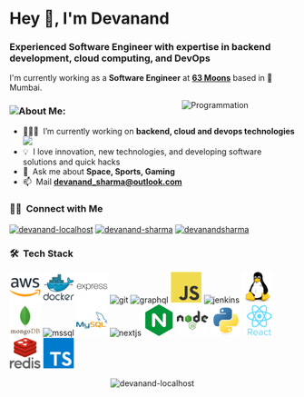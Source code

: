 <h1 align="left">Hey 👋, I'm Devanand </h1>
<h3 align="left">Experienced Software Engineer with expertise in backend development, cloud computing, and DevOps</h3>

<p>I'm currently working as a <b>Software Engineer</b> at <strong><a href="https://www.63moons.com/">63 Moons</a></strong> </strong> based in 🌁 Mumbai.</p> <img align="right" src="https://i.giphy.com/media/LmNwrBhejkK9EFP504/200w.webp" alt="Programmation" width="200" />


### <img src="https://github.com/TheDudeThatCode/TheDudeThatCode/blob/master/Assets/Developer.gif" width="45px">About Me:

- 👨🏻‍💻 &nbsp;I’m currently working on **backend, cloud and devops technologies**<img src="https://media.giphy.com/media/WUlplcMpOCEmTGBtBW/giphy.gif" width="30">
- 💡 &nbsp;I love innovation, new technologies, and developing software solutions and quick hacks
- 💬 &nbsp;Ask me about **Space, Sports, Gaming**
- 📫 &nbsp;Mail **devanand_sharma@outlook.com**


### 🤝🏻 &nbsp;Connect with Me
<p align="left">
<a href="https://linkedin.com/in/devanand-localhost" target="blank"><img align="center" src="https://raw.githubusercontent.com/rahuldkjain/github-profile-readme-generator/master/src/images/icons/Social/linked-in-alt.svg" alt="devanand-localhost" height="30" width="40" /></a>
<a href="https://stackoverflow.com/users/9879855/devanand-sharma" target="blank"><img align="center" src="https://raw.githubusercontent.com/rahuldkjain/github-profile-readme-generator/master/src/images/icons/Social/stack-overflow.svg" alt="devanand-sharma" height="30" width="40" /></a>
<a href="https://www.hackerrank.com/devanandsharma" target="blank"><img align="center" src="https://raw.githubusercontent.com/rahuldkjain/github-profile-readme-generator/master/src/images/icons/Social/hackerrank.svg" alt="devanandsharma" height="30" width="40" /></a>
</p>

### 🛠 &nbsp;Tech Stack
<p align="left">
    <img src="https://raw.githubusercontent.com/devicons/devicon/master/icons/amazonwebservices/amazonwebservices-original-wordmark.svg" alt="aws" width="55" height="55" />
    <img src="https://raw.githubusercontent.com/devicons/devicon/master/icons/docker/docker-original-wordmark.svg" alt="docker" width="55" height="55" />
    <img src="https://raw.githubusercontent.com/devicons/devicon/master/icons/express/express-original-wordmark.svg" alt="express" width="55" height="55" />
    <img src="https://www.vectorlogo.zone/logos/git-scm/git-scm-icon.svg" alt="git" width="55" height="55" />
    <img src="https://www.vectorlogo.zone/logos/graphql/graphql-icon.svg" alt="graphql" width="55" height="55" />
    <img src="https://raw.githubusercontent.com/devicons/devicon/master/icons/javascript/javascript-original.svg" alt="javascript" width="55" height="55" />
    <img src="https://www.vectorlogo.zone/logos/jenkins/jenkins-icon.svg" alt="jenkins" width="55" height="55" />
    <img src="https://raw.githubusercontent.com/devicons/devicon/master/icons/linux/linux-original.svg" alt="linux" width="55" height="55" />
    <img src="https://raw.githubusercontent.com/devicons/devicon/master/icons/mongodb/mongodb-original-wordmark.svg" alt="mongodb" width="55" height="55" />
    <img src="https://www.svgrepo.com/show/303229/microsoft-sql-server-logo.svg" alt="mssql" width="55" height="55" />
    <img src="https://raw.githubusercontent.com/devicons/devicon/master/icons/mysql/mysql-original-wordmark.svg" alt="mysql" width="55" height="55" />
    <img src="https://cdn.worldvectorlogo.com/logos/nextjs-2.svg" alt="nextjs" width="55" height="55" />
    <img src="https://raw.githubusercontent.com/devicons/devicon/master/icons/nginx/nginx-original.svg" alt="nginx" width="55" height="55" />
    <img src="https://raw.githubusercontent.com/devicons/devicon/master/icons/nodejs/nodejs-original-wordmark.svg" alt="nodejs" width="55" height="55" />
    <img src="https://raw.githubusercontent.com/devicons/devicon/master/icons/python/python-original.svg" alt="python" width="55" height="55" />
    <img src="https://raw.githubusercontent.com/devicons/devicon/master/icons/react/react-original-wordmark.svg" alt="react" width="55" height="55" />
    <img src="https://raw.githubusercontent.com/devicons/devicon/master/icons/redis/redis-original-wordmark.svg" alt="redis" width="55" height="55" />
    <img src="https://raw.githubusercontent.com/devicons/devicon/master/icons/typescript/typescript-original.svg" alt="typescript" width="55" height="55" />
</p>

<p align="center">
    <img src="https://github-readme-stats.vercel.app/api/top-langs?username=devanand-localhost&show_icons=true&locale=en&layout=compact" alt="devanand-localhost" />
</p>


